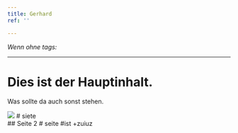 ```yaml
---
title: Gerhard
ref: ''

---
```



<i>Wenn ohne tags:</i>
<hr>
<h1>Dies ist der Hauptinhalt.</h1>
<p> Was sollte da auch sonst stehen.</p>
<img src="/images/index-large.jpeg">
# siete <br>
## Seite 2
# seite
#ist
+zuiuz

